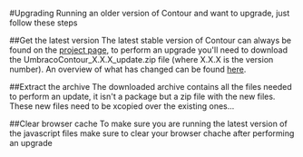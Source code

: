 #Upgrading
Running an older version of Contour and want to upgrade, just follow these steps

##Get the latest version
The latest stable version of Contour can always be found on the [project page](http://our.umbraco.org/projects/umbraco-pro/contour), to perform an upgrade you'll need to download the UmbracoContour_X.X.X_update.zip file (where X.X.X is the version number). An overview of what has changed can be found [here](http://nightly.umbraco.org/Umbraco%20Contour/changes.txt).

##Extract the archive 
The downloaded archive contains all the files needed to perform an update, it isn't a package but a zip file with the new files. These new files need to be xcopied over the existing ones...

##Clear browser cache
To make sure you are running the latest version of the javascript files make sure to clear your browser chache after performing an upgrade

